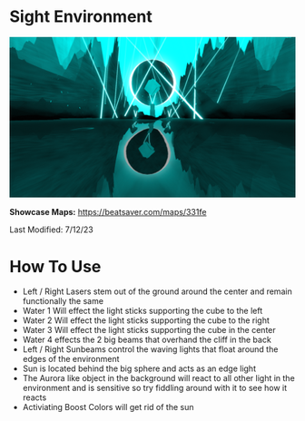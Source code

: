 # Sight Environment
![Sight Environment](Sight.png)

**Showcase Maps:**
https://beatsaver.com/maps/331fe

Last Modified: 7/12/23

# How To Use

- Left / Right Lasers stem out of the ground around the center and remain functionally the same
- Water 1 Will effect the light sticks supporting the cube to the left
- Water 2 Will effect the light sticks supporting the cube to the right
- Water 3 Will effect the light sticks supporting the cube in the center
- Water 4 effects the 2 big beams that overhand the cliff in the back
- Left / Right Sunbeams control the waving lights that float around the edges of the environment
- Sun is located behind the big sphere and acts as an edge light
- The Aurora like object in the background will react to all other light in the environment and is sensitive so try fiddling around with it to see how it reacts
- Activiating Boost Colors will get rid of the sun